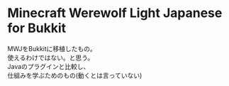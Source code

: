 # Minecraft Werewolf Light Japanese for Bukkit
 MWJをBukkitに移植したもの。<br>
 使えるわけではない。と思う。<br>
 Javaのプラグインと比較し、<br>
 仕組みを学ぶためのもの(動くとは言っていない)